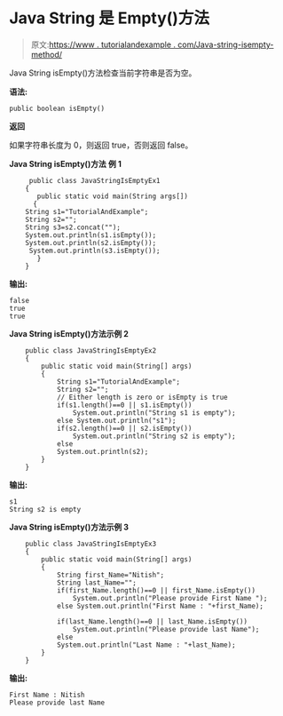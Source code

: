 # Java String 是 Empty()方法

> 原文:[https://www . tutorialandexample . com/Java-string-isempty-method/](https://www.tutorialandexample.com/java-string-isempty-method/)

Java String isEmpty()方法检查当前字符串是否为空。

**语法:**

```
public boolean isEmpty()
```

**返回**

如果字符串长度为 0，则返回 true，否则返回 false。

**Java String isEmpty()方法** **例 1**

```
     public class JavaStringIsEmptyEx1
    { 
       public static void main(String args[])
      { 
    String s1="TutorialAndExample"; 
    String s2="";
    String s3=s2.concat("");
    System.out.println(s1.isEmpty()); 
    System.out.println(s2.isEmpty()); 
     System.out.println(s3.isEmpty()); 
       }
    }
```

**输出:**

```
false
true
true
```

**Java String isEmpty()方法示例 2**

```
    public class JavaStringIsEmptyEx2
    { 
        public static void main(String[] args)
        { 
            String s1="TutorialAndExample"; 
            String s2="";          
            // Either length is zero or isEmpty is true 
            if(s1.length()==0 || s1.isEmpty()) 
                System.out.println("String s1 is empty"); 
            else System.out.println("s1");       
            if(s2.length()==0 || s2.isEmpty()) 
                System.out.println("String s2 is empty"); 
            else
            System.out.println(s2); 
        } 
    }
```

**输出:**

```
s1
String s2 is empty
```

**Java String isEmpty()方法示例 3**

```
    public class JavaStringIsEmptyEx3
    { 
        public static void main(String[] args)
        { 
            String first_Name="Nitish"; 
            String last_Name="";                       
            if(first_Name.length()==0 || first_Name.isEmpty()) 
                System.out.println("Please provide First Name "); 
            else System.out.println("First Name : "+first_Name);       
            if(last_Name.length()==0 || last_Name.isEmpty()) 
                System.out.println("Please provide last Name"); 
            else
            System.out.println("Last Name : "+last_Name); 
        } 
    }
```

**输出:**

```
First Name : Nitish
Please provide last Name
```